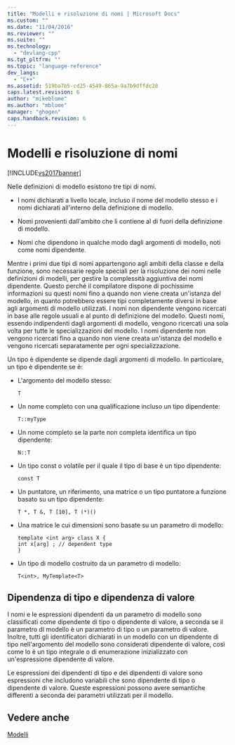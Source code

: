 ```yaml
---
title: "Modelli e risoluzione di nomi | Microsoft Docs"
ms.custom: ""
ms.date: "11/04/2016"
ms.reviewer: ""
ms.suite: ""
ms.technology: 
  - "devlang-cpp"
ms.tgt_pltfrm: ""
ms.topic: "language-reference"
dev_langs: 
  - "C++"
ms.assetid: 519ba7b5-cd25-4549-865a-9a7b9dffdc28
caps.latest.revision: 6
author: "mikeblome"
ms.author: "mblome"
manager: "ghogen"
caps.handback.revision: 6
---
```

# Modelli e risoluzione di nomi
[!INCLUDE[vs2017banner](../assembler/inline/includes/vs2017banner.md)]

Nelle definizioni di modello esistono tre tipi di nomi.  
  
-   I nomi dichiarati a livello locale, incluso il nome del modello stesso e i nomi dichiarati all'interno della definizione di modello.  
  
-   Nomi provenienti dall'ambito che li contiene al di fuori della definizione di modello.  
  
-   Nomi che dipendono in qualche modo dagli argomenti di modello, noti come nomi dipendente.  
  
 Mentre i primi due tipi di nomi appartengono agli ambiti della classe e della funzione, sono necessarie regole speciali per la risoluzione dei nomi nelle definizioni di modelli, per gestire la complessità aggiuntiva dei nomi dipendente.  Questo perché il compilatore dispone di pochissime informazioni su questi nomi fino a quando non viene creata un'istanza del modello, in quanto potrebbero essere tipi completamente diversi in base agli argomenti di modello utilizzati.  I nomi non dipendente vengono ricercati in base alle regole usuali e al punto di definizione del modello.  Questi nomi, essendo indipendenti dagli argomenti di modello, vengono ricercati una sola volta per tutte le specializzazioni del modello.  I nomi dipendente non vengono ricercati fino a quando non viene creata un'istanza del modello e vengono ricercati separatamente per ogni specializzazione.  
  
 Un tipo è dipendente se dipende dagli argomenti di modello.  In particolare, un tipo è dipendente se è:  
  
-   L'argomento del modello stesso:  
  
    ```  
    T  
    ```  
  
-   Un nome completo con una qualificazione incluso un tipo dipendente:  
  
    ```  
    T::myType  
    ```  
  
-   Un nome completo se la parte non completa identifica un tipo dipendente:  
  
    ```  
    N::T  
    ```  
  
-   Un tipo const o volatile per il quale il tipo di base è un tipo dipendente:  
  
    ```  
    const T  
    ```  
  
-   Un puntatore, un riferimento, una matrice o un tipo puntatore a funzione basato su un tipo dipendente:  
  
    ```  
    T *, T &, T [10], T (*)()  
    ```  
  
-   Una matrice le cui dimensioni sono basate su un parametro di modello:  
  
    ```  
    template <int arg> class X {  
    int x[arg] ; // dependent type  
    }  
    ```  
  
-   Un tipo di modello costruito da un parametro di modello:  
  
    ```  
    T<int>, MyTemplate<T>  
    ```  
  
## Dipendenza di tipo e dipendenza di valore  
 I nomi e le espressioni dipendenti da un parametro di modello sono classificati come dipendente di tipo o dipendente di valore, a seconda se il parametro di modello è un parametro di tipo o un parametro di valore.  Inoltre, tutti gli identificatori dichiarati in un modello con un dipendente di tipo nell'argomento del modello sono considerati dipendente di valore, così come lo è un tipo integrale o di enumerazione inizializzato con un'espressione dipendente di valore.  
  
 Le espressioni dei dipendenti di tipo e dei dipendenti di valore sono espressioni che includono variabili che sono dipendente di tipo o dipendente di valore.  Queste espressioni possono avere semantiche differenti a seconda dei parametri utilizzati per il modello.  
  
## Vedere anche  
 [Modelli](../cpp/templates-cpp.md)